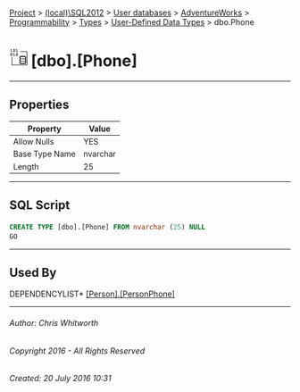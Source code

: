 #### 

[Project](../../../../../../index.md) > [(local)\\SQL2012](../../../../../index.md) > [User databases](../../../../index.md) > [AdventureWorks](../../../index.md) > [Programmability](../../index.md) > [Types](../index.md) > [User-Defined Data Types](User-Defined_Data_Types.md) > dbo.Phone

# ![User-Defined Data Types](../../../../../../Images/UserDefinedDataType32.png) [dbo].[Phone]

---

## <a name="#properties"></a>Properties

| Property | Value |
|---|---|
| Allow Nulls | YES |
| Base Type Name | nvarchar |
| Length | 25 |


---

## <a name="#sqlscript"></a>SQL Script

```sql
CREATE TYPE [dbo].[Phone] FROM nvarchar (25) NULL
GO

```


---

## <a name="#usedby"></a>Used By

DEPENDENCYLIST* [[Person].[PersonPhone]](../../../Tables/PersonPhone.md)


---

###### Author:  Chris Whitworth

###### Copyright 2016 - All Rights Reserved

###### Created: 20 July 2016 10:31

